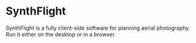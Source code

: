 # SynthFlight
SynthFlight is a fully client-side software for planning aerial photography. Run it either on the desktop or in a browser.
